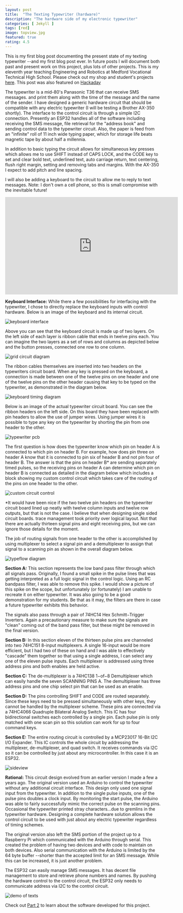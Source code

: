 ```yaml
---
layout: post
title:  "The Texting Typewriter (hardware)"
description: "The hardware side of my electronic typewriter"
categories: [ Jekyll ]
tags: [red]
image: topview.jpg
featured: true
rating: 4.5
---
```

This is my first blog post documenting the present state of my texting typewriter --and my first blog post ever. In future posts I will document both past and present work on this project, plus lots of other projects. This is my eleventh year teaching Engineering and Robotics at Medford Vocational Technical High School. Please check out my shop and student's projects [here](https://mvthsengineering.com/). This post was also featured on [Hackaday](https://hackaday.com/2024/12/18/back-to-the-future-of-texting-sms-on-a-panasonic-typewriter/)

The typewriter is a mid-80's Panasonic T36 that can receive SMS messages.
and print them along with the time of the message and the name of the
sender. I have designed a generic hardware circuit that should be
compatible with any electric typewriter (I will be testing a Brother
AX-350 shortly). The interface to the control circuit is through a
simple I2C connection. Presently an ESP32 handles all of the software
including receiving the SMS message, file retrieval for the "address
book" and sending control data to the typewriter circuit. Also, the
paper is feed from an "infinite" roll of 11 inch wide typing paper,
which for storage life beats magnetic tape by about half a millennia.

In addition to basic typing the circuit allows for simultaneous key
presses which allows me to use SHIFT instead of CAPS LOCK, and the CODE
key to set and clear bold text, underlined text, auto carriage return,
text centering, flush right margin, setting and removing tabs and
margins. With the AX-350 I expect to add pitch and line spacing.

I will also be adding a keyboard to the circuit to allow me to reply to
text messages. Note: I don't own a cell phone, so this is small
compromise with the inevitable future!

<p><iframe width="560" height="315" src="https://www.youtube.com/embed/QkY-vZrAu2g?si=sXVmvHQ-HIdLACYq" title="YouTube video player" frameborder="0" allow="accelerometer; autoplay; clipboard-write; encrypted-media; gyroscope; picture-in-picture; web-share" referrerpolicy="strict-origin-when-cross-origin" allowfullscreen></iframe></p>


**Keyboard Interface:** While there a few possibilities for interfacing
with the typewriter, I chose to directly replace the keyboard inputs
with control hardware. Below is an image of the keyboard and its
internal circuit.

![keyboard interface](keyboard_interface.webp)

Above you can see that the keyboard circuit is made up of two layers. On
the left side of each layer is ribbon cable that ends in twelve pins
each. You can imagine the two layers as a set of rows and columns as
depicted below and the button presses, connected one row to one column.

![grid circuit diagram](grid_circuit_diagram.png)

The ribbon cables themselves are inserted into two headers on the
typewriters circuit board. When any key is pressed on the keyboard, a
connection is made between one of the twelve pins on one header and one
of the twelve pins on the other header causing that key to be typed on
the typewriter, as demonstrated in the diagram below.

![keyboard timing diagram](keyboard_timing_diagram.png)

Below is an image of the actual typewriter circuit board. You can see
the ribbon headers on the left side. On this board they have been
replaced with pin headers to allow the use of jumper wires. Using jumper
wires it is possible to type any key on the typewriter by shorting the
pin from one header to the other.

![typewriter pcb](typewriter_pcb.webp)

The first question is how does the typewriter know which pin on header A
is connected to which pin on header B. For example, how does pin three
on header A know that it is connected to pin six of header B and not pin
four of header B. The answer is that the pins on header B\* are sending
separately timed pulses, so the receiving pins on header A can determine
which pin on header B is connected as detailed in the diagram below
which includes a block showing my custom control circuit which takes
care of the routing of the pins on one header to the other.


![custom circuit control](custom_circut_control.png)

\*It would have been nice if the two twelve pin headers on the
typewriter circuit board lined up neatly with twelve column inputs and
twelve row outputs, but that is not the case. I believe that when
designing single sided circuit boards. trace management took priority
over logical layout. Not that there are actually thirteen signal pins
and eight receiving pins, but we can ignore those details for the
moment.

The job of routing signals from one header to the other is accomplished
by using multiplexer to select a signal pin and a demultiplexer to
assign that signal to a scanning pin as shown in the overall diagram
below.

![typeflow diagram](typeflowdiagram.png)

**Section A:** This section represents the low band pass filter through
which all signals pass. Originally, I found a small spike in the pulse
lines that was getting interpreted as a full logic signal in the control
logic. Using an RC bandpass filter, I was able to remove this spike. I
would show a picture of this spike on the scope, but unfortunately (or
fortunately) I am unable to recreate it on either typewriter. It was
also going to be a good demonstration for my students. Be that as it
may, the filters are there in case a future typewriter exhibits this
behavior.

The signals also pass through a pair of 74HC14 Hex Schmitt−Trigger
Inverters. Again a precautionary measure to make sure the signals are
"clean" coming out of the band pass filter, but these might be removed
in the final version.

**Section B:** In this section eleven of the thirteen pulse pins are
channeled into two 74HC151 8-input multiplexers. A single 16-input would
be more efficient, but I had two of these on hand and I was able to
effectively "cascade" them together so that using a single address, I
can select any one of the eleven pulse inputs. Each multiplexer is
addressed using three address pins and both enables are held active.

**Section C:** The de-multiplexer is a 74HC138 1−of−8 Demultiplexer
which can easily handle the seven SCANNING PINS A. The demultiplexer has
three address pins and one chip select pin that can be used as an
enable.

**Section D:** The pins controlling SHIFT and CODE are routed
separately. Since these keys need to be pressed simultaneously with
other keys, they cannot be handled by the multiplexer scheme. These pins
are connected via a 74HC4066 Quadruple Bilateral Analog Switch. This IC
has four bidirectional switches each controlled by a single pin. Each
pulse pin is only matched with one scan pin so this solution can work
for up to four command keys.

**Section E:** The entire routing circuit is controlled by a MCP23017 16-Bit I2C I/O Expander. This IC controls the whole circuit by addressing the multiplexer, de-multiplexer, and quad switch. It receives commands via I2C so it can be controlled by just about any microcontroller. In this case it is an ESP32.

![sideview](./sideview.jpg)

**Rational:** This circuit design evolved from an earlier version I made
a few a years ago. The original version used an Arduino to control the
typewriter without any additional circuit interface. This design only
used one signal input from the typewriter. In addition to the single
pulse inputs, one of the pulse pins doubles a clock input. By monitoring
the start pulse, the Arduino was able to fairly successfully mimic the
correct pulse on the scanning pins. Occasional the typewriter printed
stray characters...due to gremlins in the typewriter hardware. Designing
a complete hardware solution allows the control circuit to be used with
just about any electric typewriter regardless of timing schemes.

The original version also left the SMS portion of the project up to a
Raspberry Pi which communicated with the Arduino through serial. This
created the problem of having two devices and with code to maintain on
both devices. Also serial communication with the Arduino is limited by
the 64 byte buffer --shorter than the accepted limit for an SMS message.
While this can be increased, it is just another problem.

The ESP32 can easily manage SMS messages. It has decent file management
to store and retrieve phone numbers and names. By pushing the hardware
control to the control circuit, the ESP32 only needs to communicate
address via I2C to the control circuit.


![demo of texts](demo-of-texts.webp)

Check out [Part 2](https://medfordengineering.github.io/mrchristysengineering/jekyll/2024/12/10/software/) to learn about the software developed for this project.
